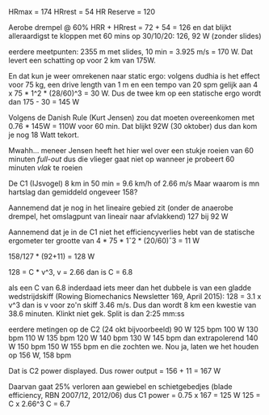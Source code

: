 HRmax = 174
HRrest = 54
HR Reserve = 120

Aerobe drempel @ 60% HRR + HRrest = 72 + 54 = 126 en dat blijkt alleraardigst te kloppen met 60 mins op 30/10/20: 126, 92 W (zonder slides)

eerdere meetpunten:
2355 m met slides, 10 min = 3.925 m/s = 170 W.  Dat levert een schatting op voor 2 km van 175W. 

En dat kun je weer omrekenen naar static ergo: volgens dudhia is het effect voor 75 kg, een drive length van 1 m en een tempo van 20 spm gelijk aan 4 x 75 * 1^2 * (28/60)^3 = 30 W.  Dus de twee km op een statische ergo wordt dan 175 - 30 = 145 W

Volgens de Danish Rule (Kurt Jensen) zou dat moeten overeenkomen met 0.76 * 145W = 110W voor 60 min. Dat blijkt 92W (30 oktober) dus dan kom je nog 18 Watt tekort. 

Mwahh... meneer Jensen heeft het hier wel over een stukje roeien van 60 minuten *full-out* dus die vlieger gaat niet op wanneer je probeert 60 minuten *vlak* te roeien

De C1 (IJsvogel)
8 km in 50 min = 9.6 km/h of 2.66 m/s
Maar waarom is mn hartslag dan gemiddeld ongeveer 158?

Aannemend dat je nog in het lineaire gebied zit (onder de anaerobe drempel, het omslagpunt van lineair naar afvlakkend)
127 bij 92 W

Aannemend dat je in de C1 niet het efficiencyverlies hebt van de statische ergometer ter grootte van
4 * 75 * 1ˆ2 * (20/60)ˆ3 = 11 W

158/127 * (92+11) = 128 W

128 = C * v^3, v = 2.66   dan is C = 6.8

als een C van 6.8 inderdaad iets meer dan het dubbele is van een gladde wedstrijdskiff (Rowing Biomechanics Newsletter 169, April 2015):
128 = 3.1 x v^3 dan is v voor zo'n skiff 3.46 m/s. Dus dan wordt 8 km een kwestie van 38.6 minuten. Klinkt niet gek.  Split is dan 2:25 mm:ss


eerdere metingen op de C2 (24 okt bijvoorbeeld)
90   W	 125 bpm
100 W	130 bpm
110 W	135 bpm
120 W	140 bpm
130 W	145 bpm dan extrapolerend
140 W	150 bpm
150 W 	155 bpm  en die zochten we. Nou ja, laten we het houden op 156 W, 158 bpm

Dat is C2 power displayed. Dus rower output = 156 + 11 = 167 W 

Daarvan gaat 25% verloren aan gewiebel en schietgebedjes (blade efficiency, RBN 2007/12, 2012/06) dus 
C1 power = 0.75 x 167 = 125 W 
125 = C x 2.66^3
C = 6.7